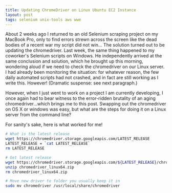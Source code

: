 ```yaml
---
title: Updating ChromeDriver on Linux Ubuntu EC2 Instance
layout: post
tags: selenium unix-tools aws wwe
---
```


About 2 weeks ago I returned to an old Selenium scraping project on my MacBook Pro, only to find errors strewn across
the screen like the dead bodies of a recent war my script did not win...  The solution turned out to be updating the
chromedriver.  Last week, the same thing happened to my coworker's Selenium scripts on Windows.  He independently
arrived at the same conclusion and solution, which he brought up this morning, wondering aloud if we need to check 
the chromedriver on our Linux server.  I had already been monitoring the situation: for whatever reason, the few daily automated
scripts had not crashed, and in fact are still working as I write this.  However! (Dramatic suspense: see next paragraph.)

However, when I just went to work on a project I am currently developing, I once again had to bear witness to
the error-ridden brutality of an aging chromedriver...which brings me to this post.  Swapping out the chromedriver
on OS X or windows was easy, but what are the steps for doing it on a Linux server from the command line?

For sanity's sake, here is what worked for me!

```bash
# What is the latest release
wget https://chromedriver.storage.googleapis.com/LATEST_RELEASE
LATEST_RELEASE = `cat LATEST_RELEASE`
rm LATEST_RELEASE

# Get latest release
wget https://chromedriver.storage.googleapis.com/${LATEST_RELEASE}/chromedriver_linux64.zip
unzip chromedriver_linux64.zip
rm chromedriver_linux64.zip

# Move new driver to folder you usually keep it in
sudo mv chromedriver /usr/local/share/chromedriver
```
